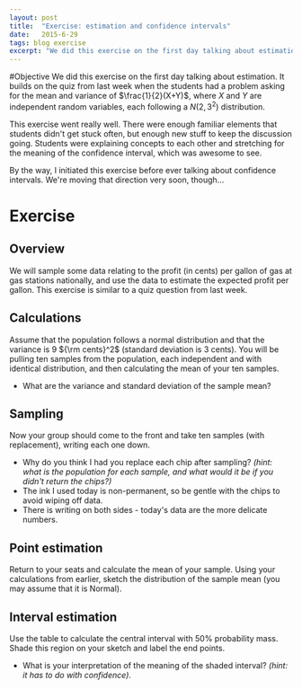 ```yaml
---
layout: post
title:  "Exercise: estimation and confidence intervals"
date:   2015-6-29
tags: blog exercise
excerpt: "We did this exercise on the first day talking about estimation. It builds on the quiz from last week when the students had a problem asking for the mean and variance of $\frac{1}{2}(X+Y)$, where $X$ and $Y$ are independent random variables, each following a $N(2,3^2)$ distribution."
---
```


#Objective
We did this exercise on the first day talking about estimation. It builds on the quiz from last week when the students had a problem asking for the mean and variance of $\frac{1}{2}(X+Y)$, where $X$ and $Y$ are independent random variables, each following a $N(2,3^2)$ distribution.

This exercise went really well. There were enough familiar elements that students didn't get stuck often, but enough new stuff to keep the discussion going. Students were explaining concepts to each other and stretching for the meaning of the confidence interval, which was awesome to see.

By the way, I initiated this exercise before ever talking about confidence intervals. We're moving that direction very soon, though...

# Exercise

## Overview
We will sample some data relating to the profit (in cents) per gallon of gas at gas stations nationally, and use the data to estimate the expected profit per gallon. This exercise is similar to a quiz question from last week.

## Calculations
Assume that the population follows a normal distribution and that the variance is 9 ${\rm cents}^2$ (standard deviation is 3 cents). You will be pulling ten samples from the population, each independent and with identical distribution, and then calculating the mean of your ten samples.

- What are the variance and standard deviation of the sample mean?

## Sampling

Now your group should come to the front and take ten samples (with replacement), writing each one down.

- Why do you think I had you replace each chip after sampling? *(hint: what is the population for each sample, and what would it be if you didn't return the chips?)*
- The ink I used today is non-permanent, so be gentle with the chips to avoid wiping off data.
- There is writing on both sides - today's data are the more delicate numbers.

## Point estimation

Return to your seats and calculate the mean of your sample. Using your calculations from earlier, sketch the distribution of the sample mean (you may assume that it is Normal).

## Interval estimation

Use the table to calculate the central interval with 50% probability mass. Shade this region on your sketch and label the end points.

- What is your interpretation of the meaning of the shaded interval? *(hint: it has to do with confidence)*.